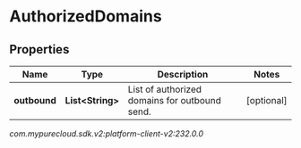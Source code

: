 # AuthorizedDomains


## Properties

| Name | Type | Description | Notes |
| ------------ | ------------- | ------------- | ------------- |
| **outbound** | **List&lt;String&gt;** | List of authorized domains for outbound send. |  [optional] |




_com.mypurecloud.sdk.v2:platform-client-v2:232.0.0_
